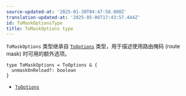 ```yaml
---
source-updated-at: '2025-01-30T04:47:58.000Z'
translation-updated-at: '2025-05-06T17:43:57.444Z'
id: ToMaskOptionsType
title: ToMaskOptions type
---
```


`ToMaskOptions` 类型继承自 [`ToOptions`](./ToOptionsType.md) 类型，用于描述使用路由掩码 (route mask) 时可用的额外选项。

```tsx
type ToMaskOptions = ToOptions & {
  unmaskOnReload?: boolean
}
```

- [`ToOptions`](./ToOptionsType.md)
